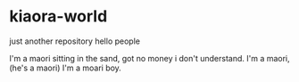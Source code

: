 # kiaora-world
just another repository
hello people



I'm a maori sitting in the sand, got no money i don't understand.
I'm a maori, (he's a maori) I'm a moari boy.
